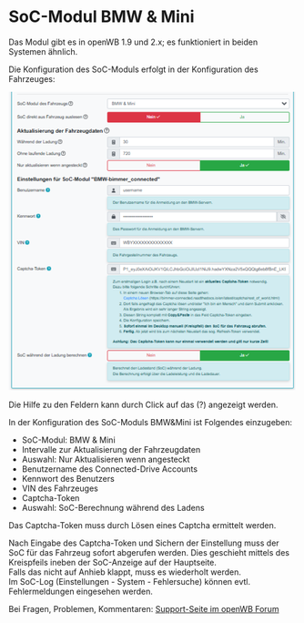 # SoC-Modul BMW & Mini

Das Modul gibt es in openWB 1.9 und 2.x; es funktioniert in beiden Systemen ähnlich.

Die Konfiguration des SoC-Moduls erfolgt in der Konfiguration des Fahrzeuges:

![SoC-Modul BMW & Mini Einstellungen](SoC-BMW-Mini-Settings.png)

Die Hilfe zu den Feldern kann durch Click auf das (?) angezeigt werden.

In der Konfiguration des SoC-Moduls BMW&Mini ist Folgendes einzugeben:
- SoC-Modul: BMW & Mini
- Intervalle zur Aktualisierung der Fahrzeugdaten
- Auswahl: Nur Aktualisieren wenn angesteckt
- Benutzername des Connected-Drive Accounts
- Kennwort des Benutzers
- VIN des Fahrzeuges
- Captcha-Token
- Auswahl: SoC-Berechnung während des Ladens

Das Captcha-Token muss durch Lösen eines Captcha ermittelt werden.

Nach Eingabe des Captcha-Token und Sichern der Einstellung muss der SoC für das Fahrzeug sofort abgerufen werden. Dies geschieht mittels des Kreispfeils ineben der SoC-Anzeige auf der Hauptseite.<br>
Falls das nicht auf Anhieb klappt, muss es wiederholt werden.<br>
Im SoC-Log (Einstellungen - System - Fehlersuche) können evtl. Fehlermeldungen eingesehen werden.

Bei Fragen, Problemen, Kommentaren: [Support-Seite im openWB Forum](https://forum.openwb.de/viewtopic.php?t=4870)
